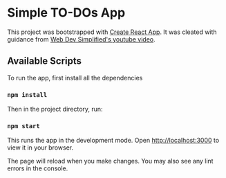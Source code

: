 # Simple TO-DOs App

This project was bootstrapped with [Create React App](https://github.com/facebook/create-react-app). It was cleated with guidance from [Web Dev Simplified&#39;s youtube video](https://youtu.be/hQAHSlTtcmY).

## Available Scripts

To run the app, first install all the dependencies

### `npm install`

Then in the project directory, run:

### `npm start`

This runs the app in the development mode.
Open [http://localhost:3000](http://localhost:3000) to view it in your browser.

The page will reload when you make changes.
You may also see any lint errors in the console.
